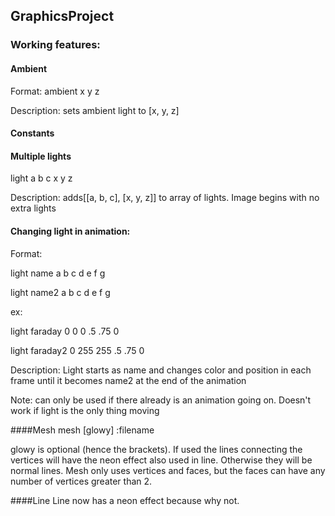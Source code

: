 ## GraphicsProject

### Working features:

#### Ambient
Format: ambient x y z

Description: sets ambient light to [x, y, z]

#### Constants

#### Multiple lights
light a b c x y z 
 
Description: adds[[a, b, c], [x, y, z]] to array of lights. Image begins with no extra lights

#### Changing light in animation:
Format:

light name a b c d e f g

light name2 a b c d e f g

ex:

light faraday 0 0 0 .5 .75 0

light faraday2 0 255 255 .5 .75 0

Description: Light starts as name and changes color and position in each frame until it becomes name2 at the end of the animation

Note: can only be used if there already is an animation going on. Doesn't work if light is the only thing moving

####Mesh
mesh [glowy] :filename

glowy is optional (hence the brackets). If used the lines connecting the vertices will have the neon effect also used in line. Otherwise they will be normal lines. Mesh only uses vertices and faces, but the faces can have any number of vertices greater than 2.

####Line
Line now has a neon effect because why not.

